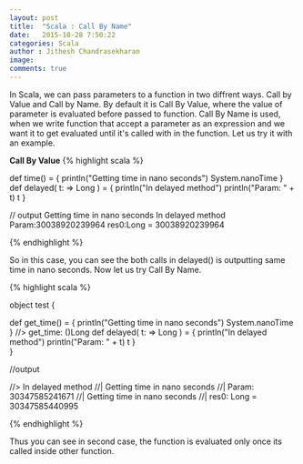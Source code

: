 ```yaml
---
layout: post
title:  "Scala : Call By Name"
date:   2015-10-28 7:50:22
categories: Scala
author : Jithesh Chandrasekharan
image: 
comments: true
---
```


In Scala, we can pass parameters to a function in two diffrent ways. Call by Value and Call by Name. By default it is  Call By Value, where the value of parameter is evaluated before passed to function. Call By Name is used, when we write function that accept a parameter as an expression and we want it to get evaluated until it's called with in the function. Let us try it with an example.

**Call By Value**
{% highlight scala %}

 def time() = {
      println("Getting time in nano seconds")
      System.nanoTime
   }
   def delayed( t: => Long ) = {
      println("In delayed method")
      println("Param: " + t)
      t
   }

 // output
  Getting time in nano seconds
  In delayed method
  Param:30038920239964
  res0:Long = 30038920239964

{% endhighlight %}

So in this case, you can see the both calls in delayed() is outputting same time in nano seconds. Now let us try Call By Name.

{% highlight scala %}


object test {

 def get_time() = {
      println("Getting time in nano seconds")
      System.nanoTime
   }                                              //> get_time: ()Long
   def delayed( t: => Long ) = {
      println("In delayed method")
      println("Param: " + t)
      t
   }                                            
}

//output

  //> In delayed method
  //| Getting time in nano seconds
  //| Param: 30347585241671
  //| Getting time in nano seconds
 //| res0: Long = 30347585440995
                               					

{% endhighlight %}

Thus you can see in second case, the function is evaluated only once its called inside  other function.





